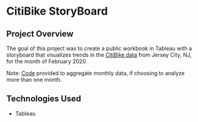 # CitiBike StoryBoard

## Project Overview

The goal of this project was to create a public workbook in Tableau with a storyboard that visualizes trends in the [CitiBike data](data/citibike_JC_feb2020.csv) from Jersey City, NJ, for the month of February 2020.

Note: [Code](citibike_aggregate_data.ipynb) provided to aggregate monthly data, if choosing to analyze more than one month. 

## Technologies Used

- Tableau



